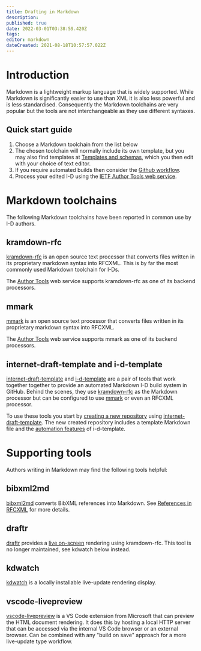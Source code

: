 ```yaml
---
title: Drafting in Markdown
description: 
published: true
date: 2022-03-01T03:38:59.420Z
tags: 
editor: markdown
dateCreated: 2021-08-18T10:57:57.022Z
---
```


# Introduction
Markdown is a lightweight markup language that is widely supported.  While Markdown is significantly easier to use than XML it is also less powerful and is less standardised.  Consequently the Markdown toolchains are very popular but the tools are not interchangeable as they use different syntaxes.

## Quick start guide

1.  Choose a Markdown toolchain from the list below
1.  The chosen toolchain will normally include its own template, but you may also find templates at [Templates and schemas](/templates-and-schemas#markdown), which you then edit with your choice of text editor.
1. If you require automated builds then consider the [Github workflow](https://github.com/martinthomson/i-d-template/blob/main/doc/TEMPLATE.md).
1. Process your edited I-D using the [IETF Author Tools web service](https://author-tools.ietf.org).

# Markdown toolchains
The following Markdown toolchains have been reported in common use by I-D authors.

## kramdown-rfc
[kramdown-rfc](https://github.com/cabo/kramdown-rfc/wiki) is an open source text processor that converts files written in its proprietary markdown syntax into RFCXML. This is by far the most commonly used Markdown toolchain for I-Ds.

The [Author Tools](https://author-tools.ietf.org) web service supports kramdown-rfc as one of its backend processors.

## mmark
[mmark](https://mmark.miek.nl) is an open source text processor that converts files written in its proprietary markdown syntax into RFCXML.

The [Author Tools](https://author-tools.ietf.org) web service supports mmark as one of its backend processors.

## internet-draft-template and i-d-template
[internet-draft-template](https://github.com/martinthomson/internet-draft-template) and [i-d-template](https://github.com/martinthomson/i-d-template) are a pair of tools that work together together to provide an automated Markdown I-D build system in GitHub.  Behind the scenes, they use [kramdown-rfc](https://github.com/cabo/kramdown-rfc) as the Markdown processor but can be configured to use [mmark](https://mmark.miek.nl) or even an RFCXML processor.

To use these tools you start by [creating a new repository](https://github.com/martinthomson/i-d-template/blob/main/doc/TEMPLATE.md) using [internet-draft-template](https://github.com/martinthomson/internet-draft-template/generate).  The new created repository includes a template Markdown file and the [automation features](https://github.com/martinthomson/i-d-template/blob/main/doc/FEATURES.md#automation-features) of i-d-template.

# Supporting tools
Authors writing in Markdown may find the following tools helpful:

## bibxml2md
[bibxml2md](https://github.com/yaronf/bibxml2md) converts BibXML references into Markdown.  See [References in RFCXML](/references-in-rfcxml) for more details.

## draftr
[draftr](https://github.com/bifurcation/draftr-js.github.io) provides a [live on-screen](https://draftr-js.github.io/) rendering using kramdown-rfc.  This tool is no longer maintained, see kdwatch below instead.

## kdwatch
[kdwatch](https://github.com/cabo/kdwatch) is a locally installable live-update rendering display.

## vscode-livepreview
[vscode-livepreview](https://github.com/microsoft/vscode-livepreview) is a VS Code extension from Microsoft that can preview the HTML document rendering. It does this by hosting a local HTTP server that can be accessed via the internal VS Code browser or an external browser. Can be combined with any "build
on save" approach for a more live-update type workflow.
